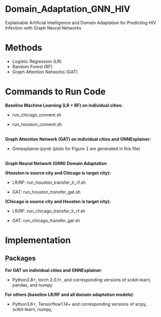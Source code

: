 # Domain_Adaptation_GNN_HIV
Explainable Artificial Intelligence and Domain Adaptation for Predicting HIV Infection with Graph Neural Networks

# Methods
* Logistic Regression (LR)
* Random Forest (RF)
* Graph Attention Networks (GAT)

# Commands to Run Code

**Baseline Machine Learning (LR + RF) on individual cities:**

* run_chicago_convent.sh

* run_houston_convent.sh <br/><br/>

**Graph Attention Network (GAT) on individual cities and GNNExplainer:**

* Gnnexplainer.ipynb (plots for Figure 2 are generated in this file) <br/><br/>

**Graph Neural Network (GNN) Domain Adaptation** 

  **(Houston is source city and Chicago is target city):**

   * LR/RF: run_houston_transfer_lr_rf.sh

   * GAT: run_houston_transfer_gat.sh

  **(Chicago is source city and Houston is target city):**

   * LR/RF: run_chicago_transfer_lr_rf.sh

   * GAT: run_chicago_transfer_gat.sh

# Implementation

## Packages

**For GAT on individual cities and GNNExplainer**:

* Python3.8+, torch 2.0.1+, and corresponding versions of scikit-learn, pandas, and numpy

**For others (baseline LR/RF and all domain adaptation models)**:

* Python3.6+, Tensorflow1.14+ and corresponding versions of scipy, scikit-learn, numpy,


